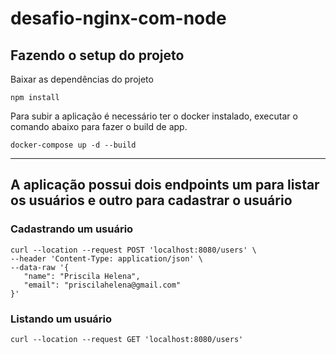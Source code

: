 # desafio-nginx-com-node

## Fazendo o setup do projeto

Baixar as dependências do projeto

```console
npm install
```

Para subir a aplicação é necessário ter o docker instalado, executar o comando abaixo para fazer o build de app.

```console
docker-compose up -d --build
```

----

## A aplicação possui dois endpoints um para listar os usuários e outro para cadastrar o usuário

### Cadastrando um usuário

 ```console
 curl --location --request POST 'localhost:8080/users' \
--header 'Content-Type: application/json' \
--data-raw '{
    "name": "Priscila Helena",
    "email": "priscilahelena@gmail.com"
}'
 ```

### Listando um usuário

```console
curl --location --request GET 'localhost:8080/users'
```
